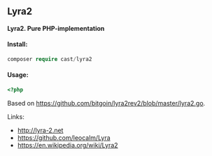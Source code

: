 Lyra2
---
**Lyra2. Pure PHP-implementation**

#### Install:
```php
composer require cast/lyra2
```

#### Usage:
```php
<?php

```

Based on https://github.com/bitgoin/lyra2rev2/blob/master/lyra2.go.

Links:
* http://lyra-2.net
* https://github.com/leocalm/Lyra
* https://en.wikipedia.org/wiki/Lyra2
